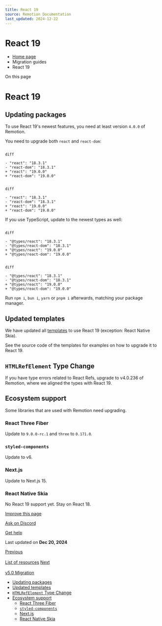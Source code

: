 ```yaml
---
title: React 19
source: Remotion Documentation
last_updated: 2024-12-22
---
```


# React 19

- [Home page](/)
- Migration guides
- React 19

On this page

# React 19

## Updating packages [​](\#updating-packages "Direct link to Updating packages")

To use React 19's newest features, you need at least version `4.0.0` of Remotion.

You need to upgrade both `react` and `react-dom`:

```

diff

- "react": "18.3.1"
- "react-dom": "18.3.1"
+ "react": "19.0.0"
+ "react-dom": "19.0.0"
```

```

diff

- "react": "18.3.1"
- "react-dom": "18.3.1"
+ "react": "19.0.0"
+ "react-dom": "19.0.0"
```

If you use TypeScript, update to the newest types as well:

```

diff

- "@types/react": "18.3.1"
- "@types/react-dom": "18.3.1"
+ "@types/react": "19.0.0"
+ "@types/react-dom": "19.0.0"
```

```

diff

- "@types/react": "18.3.1"
- "@types/react-dom": "18.3.1"
+ "@types/react": "19.0.0"
+ "@types/react-dom": "19.0.0"
```

Run `npm i`, `bun i`, `yarn` or `pnpm i` afterwards, matching your package manager.

## Updated templates [​](\#updated-templates "Direct link to Updated templates")

We have updated all [templates](https://remotion.dev/templates) to use React 19 (exception: React Native Skia).

See the source code of the templates for examples on how to upgrade it to React 19.

## `HTMLRefElement` Type Change [​](\#htmlrefelement-type-change "Direct link to htmlrefelement-type-change")

If you have type errors related to React Refs, upgrade to v4.0.236 of Remotion, where we aligned the types with React 19.

## Ecosystem support [​](\#ecosystem-support "Direct link to Ecosystem support")

Some libraries that are used with Remotion need upgrading.

### React Three Fiber [​](\#react-three-fiber "Direct link to React Three Fiber")

Update to `9.0.0-rc.1` and `three` to `0.171.0`.

### `styled-components` [​](\#styled-components "Direct link to styled-components")

Update to v6.

### Next.js [​](\#nextjs "Direct link to Next.js")

Update to Next.js 15.

### React Native Skia [​](\#react-native-skia "Direct link to React Native Skia")

No React 19 support yet. Stay on React 18.

[Improve this page](https://github.com/remotion-dev/remotion/edit/main/packages/docs/docs/react-19.mdx)

[Ask on Discord](https://remotion.dev/discord)

[Get help](/docs/get-help)

Last updated on **Dec 20, 2024**

[Previous\
\
List of resources](/docs/resources) [Next\
\
v5.0 Migration](/docs/5-0-migration)

- [Updating packages](#updating-packages)
- [Updated templates](#updated-templates)
- [`HTMLRefElement` Type Change](#htmlrefelement-type-change)
- [Ecosystem support](#ecosystem-support)
  - [React Three Fiber](#react-three-fiber)
  - [`styled-components`](#styled-components)
  - [Next.js](#nextjs)
  - [React Native Skia](#react-native-skia)
